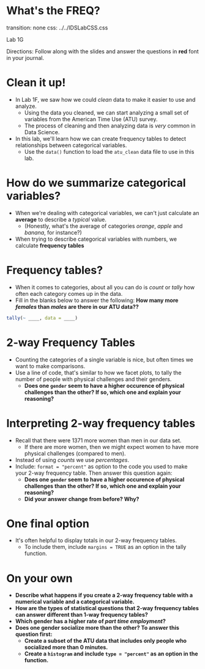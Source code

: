 What's the FREQ?
================
transition: none
css: ../../IDSLabCSS.css

Lab 1G

Directions: Follow along with the slides and answer the questions in **red** font in your journal.




Clean it up!
=========

- In Lab 1F, we saw how we could _clean_ data to make it easier to use and analyze.
    - Using the data you cleaned, we can start analyzing a small set of variables from the American Time Use (ATU) survey.
    - The process of cleaning and then analyzing data is _very_ common in Data Science.
- In this lab, we'll learn how we can create frequency tables to detect relationships between categorical variables.
    - Use the `data()` function to load the `atu_clean` data file to use in this lab.


How do we summarize categorical variables?
=================================

- When we're dealing with categorical variables, we can't just calculate an **average** to describe a _typical_ value.
    - (Honestly, what's the average of categories _orange_, _apple_ and _banana_, for instance?)
- When trying to describe categorical variables with numbers, we calculate **frequency tables**

Frequency tables?
=================

- When it comes to categories, about all you can do is _count_ or _tally_ how often each category comes up in the data.
- Fill in the blanks below to answer the following: **How many more _females_ than _males_ are there in our ATU data??**

```r
tally(~ ____, data = ____)
```

2-way Frequency Tables
======================

- Counting the categories of a single variable is nice, but often times we want to make comparisons.
- Use a line of code, that's similar to how we facet plots, to tally the number of people with physical challenges and their genders.
    - **Does one `gender` seem to have a higher occurence of physical challenges than the other? If so, which one and explain your reasoning?**

Interpreting 2-way frequency tables
===================================

- Recall that  there were 1371 more women than men in our data set.
    - If there are more women, then we might  expect women to have more physical challenges (compared to men).
- Instead of using _counts_ we use _percentages_.
- Include: `format = "percent"` as option to the code you used to make your 2-way frequency table. Then answer this question again: 
    - **Does one `gender` seem to have a higher occurence of physical challenges than the other? If so, which one and explain your reasoning?**
    - **Did your answer change from before? Why?**

One final option
==============

- It's often helpful to display totals in our 2-way frequency tables.
    - To include them, include `margins = TRUE` as an option in the tally function.

On your own
===========

- **Describe what happens if you create a 2-way frequency table with a numerical variable and a categorical variable.**
- **How are the types of statistical questions that 2-way frequency tables can answer different than 1-way frequency tables?**
- **Which gender has a higher rate of _part time employment_?**
- **Does one gender socialize more than the other? To answer this question first:**
    - **Create a subset of the ATU data that includes only people who socialized more than 0 minutes.**
    - **Create a `histogram` and include `type = "percent"` as an option in the function.**
